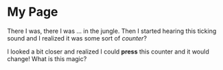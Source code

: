 # My Page
There I was, there I was ... in the jungle. Then I started hearing this ticking sound and I realized it was some sort of _counter_?

I looked a bit closer and realized I could **press** this counter and it would change! What is this magic?
